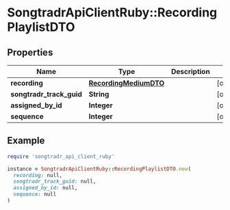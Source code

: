 # SongtradrApiClientRuby::RecordingPlaylistDTO

## Properties

| Name | Type | Description | Notes |
| ---- | ---- | ----------- | ----- |
| **recording** | [**RecordingMediumDTO**](RecordingMediumDTO.md) |  | [optional] |
| **songtradr_track_guid** | **String** |  | [optional] |
| **assigned_by_id** | **Integer** |  | [optional] |
| **sequence** | **Integer** |  | [optional] |

## Example

```ruby
require 'songtradr_api_client_ruby'

instance = SongtradrApiClientRuby::RecordingPlaylistDTO.new(
  recording: null,
  songtradr_track_guid: null,
  assigned_by_id: null,
  sequence: null
)
```

